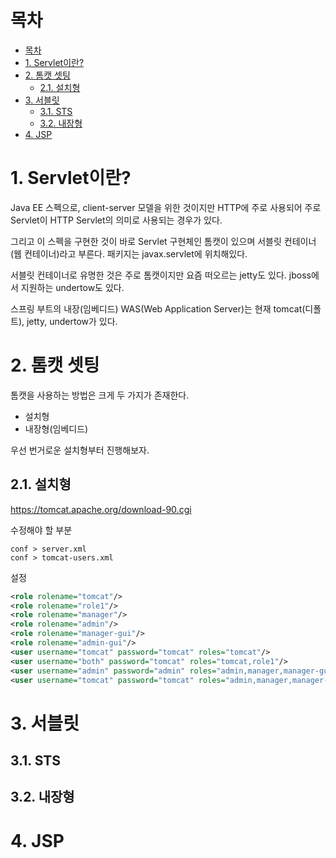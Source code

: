# 목차

- [목차](#목차)
- [1. Servlet이란?](#1-servlet이란)
- [2. 톰캣 셋팅](#2-톰캣-셋팅)
  - [2.1. 설치형](#21-설치형)
- [3. 서블릿](#3-서블릿)
  - [3.1. STS](#31-sts)
  - [3.2. 내장형](#32-내장형)
- [4. JSP](#4-jsp)

# 1. Servlet이란?

Java EE 스펙으로, client-server 모델을 위한 것이지만 HTTP에 주로 사용되어 주로 Servlet이 HTTP Servlet의 의미로 사용되는 경우가 있다.  

그리고 이 스펙을 구현한 것이 바로 Servlet 구현체인 톰캣이 있으며 서블릿 컨테이너(웹 컨테이너)라고 부른다. 패키지는 javax.servlet에 위치해있다.  

서블릿 컨테이너로 유명한 것은 주로 톰캣이지만 요즘 떠오르는 jetty도 있다. jboss에서 지원하는 undertow도 있다.  

스프링 부트의 내장(임베디드) WAS(Web Application Server)는 현재 tomcat(디폴트), jetty, undertow가 있다.  

# 2. 톰캣 셋팅

톰캣을 사용하는 방법은 크게 두 가지가 존재한다.  

- 설치형
- 내장형(임베디드)

우선 번거로운 설치형부터 진행해보자.  

## 2.1. 설치형

https://tomcat.apache.org/download-90.cgi

수정해야 할 부분

```text
conf > server.xml
conf > tomcat-users.xml
```

설정

```xml
<role rolename="tomcat"/>
<role rolename="role1"/>
<role rolename="manager"/>
<role rolename="admin"/>
<role rolename="manager-gui"/>
<role rolename="admin-gui"/>
<user username="tomcat" password="tomcat" roles="tomcat"/>
<user username="both" password="tomcat" roles="tomcat,role1"/>
<user username="admin" password="admin" roles="admin,manager,manager-gui,admin-gui"/>
<user username="tomcat" password="tomcat" roles="admin,manager,manager-gui,admin-gui"/>
```

# 3. 서블릿

## 3.1. STS

## 3.2. 내장형

# 4. JSP